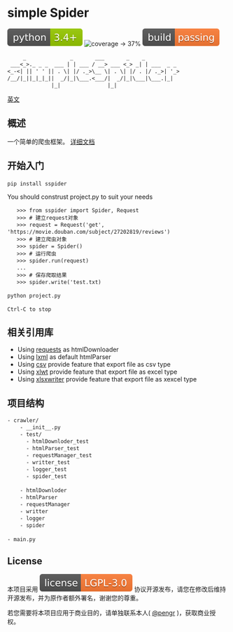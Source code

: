 # simple Spider

![python -> 3.4+](./images/python-3.4+-green.svg)
![coverage -> 37%](https://img.shields.io/badge/coverage-37%25-yellowgreen.svg)
![build -> passing](./images/build-passing-orange.svg)

```
     _              _       ___       _    _
 ___<_>._ _ _  ___ | | ___ / __> ___ <_> _| | ___  _ _
<_-<| || ' ' || . \| |/ ._>\__ \| . \| |/ . |/ ._>| '_>
/__/|_||_|_|_||  _/|_|\___.<___/|  _/|_|\___|\___.|_|
              |_|               |_|
```

[英文](./Readme-zh.md)

## 概述

一个简单的爬虫框架。 [详细文档](https://duiliuliu.github.io/simple-spiders/)

## 开始入门

`pip install sspider`

You should construst project.py to suit your needs

```
   >>> from sspider import Spider, Request
   >>> # 建立request对象
   >>> request = Request('get', 'https://movie.douban.com/subject/27202819/reviews')
   >>> # 建立爬虫对象
   >>> spider = Spider()
   >>> # 运行爬虫
   >>> spider.run(request)
   ...
   >>> # 保存爬取结果
   >>> spider.write('test.txt)
```

`python project.py`

`Ctrl-C to stop`

## 相关引用库

- Using [requests](https://github.com/requests/requests) as htmlDownloader
- Using [lxml](https://github.com/lxml/lxml) as default htmlParser
- Using [csv](http://www.python-csv.org) provide feature that export file as csv type
- Using [xlwt](http://www.python-excel.org/) provide feature that export file as excel type
- Using [xlsxwriter](https://xlsxwriter.readthedocs.io) provide feature that export file as xexcel type

## 项目结构

```
- crawler/
    - __init__.py
    - test/
      - htmlDownloder_test
      - htmlParser_test
      - requestManager_test
      - writter_test
      - logger_test
      - spider_test

    - htmlDownloder
    - htmlParser
    - requestManager
    - writter
    - logger
    - spider

- main.py
```

## License

本项目采用 [![license](./images/license-LGPL--3.0-orange.svg)](https://github.com/duiliuliu/simple-spiders) 协议开源发布，请您在修改后维持开源发布，并为原作者额外署名，谢谢您的尊重。

若您需要将本项目应用于商业目的，请单独联系本人( [@pengr](https://github.com/duiliuliu) )，获取商业授权。
